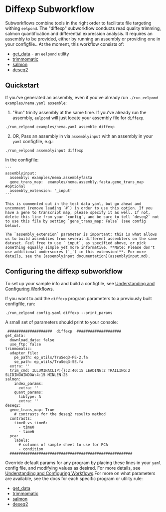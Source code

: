 # Diffexp Subworkflow

Subworkflows combine tools in the right order to facilitate file targeting withing `eelpond`. The "diffexp" subworkflow conducts read quality trimming, salmon quantification and differential expression analysis. It requires an assembly to be provided, either by running an assembly or providing one in your configfile.. At the moment, this workflow consists of:
 
  - [get_data](get_data.md) - an `eelpond` utility
  - [trimmomatic](trimmomatic.md)
  - [salmon](salmon.md)
  - [deseq2](deseq2.md)

## Quickstart

If you've generated an assembly, even if you've already run `./run_eelpond examples/nema.yaml assemble`:

   1) "Run" trinity assembly at the same time. If you've already run the assembly, `eelpond` will just locate your assembly file for `diffexp`.
   
   ```
   ./run_eelpond examples/nema.yaml assemble diffexp
   ```

   2) OR, Pass an assembly in via `assemblyinput` with an assembly in your `yaml` configfile, e.g.:
   
   ```
   ./run_eelpond assemblyinput diffexp
   ```
  
   In the configfile:

    ```
    assemblyinput:
      assembly: examples/nema.assemblyfasta
      gene_trans_map:  examples/nema.assembly.fasta.gene_trans_map #optional
      assembly_extension: '_input'
    ```
    
    This is commented out in the test data yaml, but go ahead and uncomment (remove leading `#`) in order to use this option. If you have a gene to transcript map, please specify it as well. If not, delete this line from your `config`, and be sure to tell `deseq2` not to use this file by setting `gene_trans_map: False` (see config below).
    
    The `assembly_extension` parameter is important: this is what allows us to build assemblies from several different assemblers on the same dataset. Feel free to use `_input`, as specified above, or pick something equally simple yet more informative. **Note: Please don't use additional underscores (`_`) in this extension!**. For more details, see the [assemblyinput documentation](assemblyinput.md). 


## Configuring the diffexp subworkflow 

To set up your sample info and build a configfile, see [Understanding and Configuring Workflows](configure.md).

If you want to add the `diffexp` program parameters to a previously built configfile, run:
```
./run_eelpond config.yaml diffexp --print_params
```

A small set of parameters should print to your console:

```
 ####################  diffexp  ####################
get_data:
  download_data: false
  use_ftp: false
trimmomatic:
  adapter_file:
    pe_path: ep_utils/TruSeq3-PE-2.fa
    se_path: ep_utils/TruSeq3-SE.fa
  extra: ''
  trim_cmd: ILLUMINACLIP:{}:2:40:15 LEADING:2 TRAILING:2 SLIDINGWINDOW:4:15 MINLEN:25
salmon:
    index_params:
      extra: '' 
    quant_params:
      libtype: A
      extra: ''
deseq2:
  gene_trans_map: True
    # contrasts for the deseq2 results method
  contrasts:
    time0-vs-time6:
      - time0
      - time6
  pca:
    labels:
      # columns of sample sheet to use for PCA
      - condition
  #######################################################
```

Override default params for any program by placing these lines in your `yaml` config file, and modifying values as desired. For more details, see [Understanding and Configuring Workflows](configure.md).For more on what parameters are available, see the docs for each specific program or utility rule:

  - [get_data](get_data.md)
  - [trimmomatic](trimmomatic.md)
  - [salmon](salmon.md)
  - [deseq2](deseq2.md)
